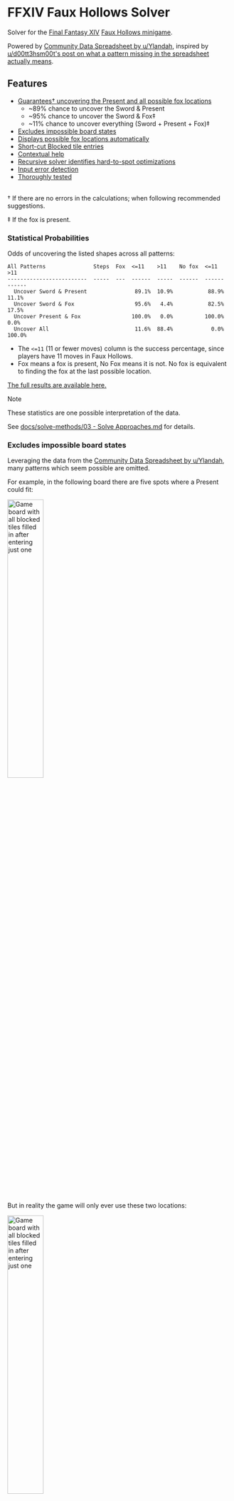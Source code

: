 # FFXIV Faux Hollows Solver

Solver for the [Final Fantasy XIV](https://www.finalfantasyxiv.com/) [Faux Hollows minigame](https://ffxiv.consolegameswiki.com/wiki/Faux_Hollows).

Powered by [Community Data Spreadsheet by u/Ylandah](https://docs.google.com/spreadsheets/d/1mUyCzlzDmdXMwaSTUgWXtEA45oJNn-iB4_bVM43zf58/edit?gid=49331949#gid=49331949"), inspired by [u/d00tt3hsm00t's post on what a pattern missing in the spreadsheet actually means](https://www.reddit.com/r/ffxiv/comments/16wl1e7/comment/kev50wv/).

## Features

- [Guarantees† uncovering the Present and all possible fox locations](#statistical-probabilities)
  - ~89% chance to uncover the Sword & Present
  - ~95% chance to uncover the Sword & Fox‡
  - ~11% chance to uncover everything (Sword + Present + Fox)‡
- [Excludes impossible board states](#excludes-impossible-board-states)
- [Displays possible fox locations automatically](#displays-possible-fox-locations-automatically)
- [Short-cut Blocked tile entries](#short-cut-blocked-tile-entries)
- [Contextual help](#contextual-help)
- [Recursive solver identifies hard-to-spot optimizations](#recursive-solver-identifies-hard-to-spot-optimizations)
- [Input error detection](#input-error-detection)
- [Thoroughly tested](#thoroughly-tested)

<br>
† If there are no errors in the calculations; when following recommended suggestions.

‡ If the fox is present.

### Statistical Probabilities

Odds of uncovering the listed shapes across all patterns:

```
All Patterns               Steps  Fox  <=11    >11    No fox  <=11    >11
-------------------------  -----  ---  ------  -----  ------  ------  ------
  Uncover Sword & Present               89.1%  10.9%           88.9%   11.1%
  Uncover Sword & Fox                   95.6%   4.4%           82.5%   17.5%
  Uncover Present & Fox                100.0%   0.0%          100.0%    0.0%
  Uncover All                           11.6%  88.4%            0.0%  100.0%
```

- The `<=11` (11 or fewer moves) column is the success percentage, since players have 11 moves in Faux Hollows.
- Fox means a fox is present, No Fox means it is not. No fox is equivalent to finding the fox at the last possible location.

[The full results are available here.](./docs/solve-methods/result-logs/community-data-recursive-fast.txt)

> [!NOTE]
> These statistics are one possible interpretation of the data.
>
> See [docs/solve-methods/03 - Solve Approaches.md](./docs/solve-methods/03%20-%20Solve%20Approaches.md) for details.

### Excludes impossible board states

Leveraging the data from the [Community Data Spreadsheet by u/Ylandah](https://docs.google.com/spreadsheets/d/1mUyCzlzDmdXMwaSTUgWXtEA45oJNn-iB4_bVM43zf58/edit?gid=49331949#gid=49331949"), many patterns which seem possible are omitted.

For example, in the following board there are five spots where a Present could fit:

<img alt="Game board with all blocked tiles filled in after entering just one" src="./docs/assets/README_md/impossible-board-states.png" width="40%"/>

But in reality the game will only ever use these two locations:

<img alt="Game board with all blocked tiles filled in after entering just one" src="./docs/assets/README_md/impossible-board-states-2.png" width="40%"/>

In this example, this is the difference from having a 2/5 chance of being able to uncover the Sword + Gift box to being guaranteed the Sword + Gift box.

### Displays possible fox locations automatically

Fox locations are automatically shown when there are four or less possible fox locations remaining.

> [!NOTE]
> Why four?
>
> Each pattern has exactly four possible fox locations, and this solver always finds the exact pattern in three or less moves,
> so this strategy on average uses less moves to check all possible fox locations.

### Short-cut Blocked tile entries

Only one to three blocked tiles need to be entered to uniquely identify a board pattern, the rest will be automatically filled in. Here's an optimal case with just one blocked tile identifying the C↑ board pattern:

<img alt="Empty game board with the tile picker open" src="./docs/assets/README_md/smart-fill-blocked-1.png" width="40%"/>
->
<img alt="Game board with all blocked tiles filled in after entering just one" src="./docs/assets/README_md/smart-fill-blocked-2.png" width="40%"/>

### Contextual help

Contextual help will be displayed based on what has been entered into the board:

<img alt="Contextual help at the bottom of board" src="./docs/assets/README_md/contextual-help-1.png" width="40%"/>

In addition to the summary help, detailed help is available by clicking or tapping the active help entries to expand them:
<img alt="Contextual help at the bottom of board" src="./docs/assets/README_md/contextual-help-2.png" width="40%"/>

### Recursive solver identifies hard-to-spot optimizations

Consider this board:

<img alt="Board example (sorry, I don't think it's really useful to describe this in detail)" src="./docs/assets/README_md/edge-case-1.png" width="40%"/>

Looking at the [Community Data Spreadsheet by u/Ylandah](https://docs.google.com/spreadsheets/d/1mUyCzlzDmdXMwaSTUgWXtEA45oJNn-iB4_bVM43zf58/edit?gid=22642346#gid=22642346") (this is C↑), we can see there are four possible Present locations for this Sword location:
<img alt="Community data spreadsheet information for the board example above" src="./docs/assets/README_md/edge-case-2.png" />

There are also three tiles where two Presents overlap:

<img alt="Three tiles where two Presents overlap" src="./docs/assets/README_md/edge-case-3.png" width="40%"/>

But the solver is only suggesting two of these tiles, why?

First, let's consider the tile the solver is not suggesting.

There are three outcomes:

1. The present from the 2nd pattern in the picture is there
1. The present from the 3rd pattern in the picture is there
1. The tile is empty

In the first two cases, we are done (the board is solved). In the third case, there is now a 50/50 for any of the tiles (we will either find a present or find an empty tile; in either case we know the actual board pattern).

Now let's consider one of the solver suggested tiles.

There are still three outcomes:

1. The present from the 2nd pattern in the picture is there
1. The present from the 4th pattern in the picture is there
1. The tile is empty

In the first two cases, we are done like before. In the third case though, it is no longer a 50/50 because one of the fox locations for 1st pattern overlaps with the present in the 3rd pattern; by picking that square there is now the (rare) chance we find a fox and, even if we don't, if it is the 1st pattern we have still eliminated a possible fox location.

This difference matters because we subtracted one from the maximum number of moves for Sword + Fox, which previously needed a maximum of 12 moves to uncover the Sword and all fox candidates<sup>[[1]](#footnote-1)</sup>.

Ultimately, this (and it's three rotations) is the only identified case of a benefit to evaluating more than one move deep.

### Input error detection

Input which does not match any possible pattern is automatically detected and an error is displayed, preventing trying to solve an impossible board:

<img alt="Game board with blocked tiles in an impossible pattern, shown an error" src="./docs/assets/README_md/error-detection.png" width="500"/>

### Thoroughly tested

In addition to some traditional testing, the solver is tested by checking every possible combination of recommended moves (including every fox location for each pattern, including no fox being present), repeated for each common strategy:

1. Try to uncover Sword + Present
1. Try to uncover Sword + Fox
1. Try to uncover Present + Fox
1. Try to uncover everything

This provides statistics on how good the solver is, detects regressions, and naturally exercises a wide range of common cases.

More (technical) details available at [Testing Strategy](./DEVELOPMENT.md#testing-strategy).

## How are recommendations generated?

Recommendations are generated by the solver.

The solver identifies the possible patterns based on the current board and then simulates, for every tile on the board, every possible path from choosing that tile to the point the board is solved.

The solver then assigns each tile a value of the average number of moves across all paths to solve the board. The tile(s) which have the lowest average are then recommended.

You can read more details at [Solver Methods - Recursive Solver (Current Solver Method)](./docs/solve-methods/02%20-%20Solver%20Methods.md#recursive-solver-current-solver-method)

## Local Development

See [DEVELOPMENT.md](./DEVELOPMENT.md)

# Footnotes

## Footnote 1

To see why, let's consider the worst case with the tile the solver wasn't suggesting:

1. Found Sword
2. Empty (the tile the solver wasn't suggesting)
3. Empty (the 4th pattern in the picture)

We now know we have the 1st pattern, are 3 moves in and need:

- 5 more moves to fill in the Sword,
- 4 more moves to fill in the Present, and
- 4 more moves to check all Fox locations.

In terms of strategies that's:

- Sword + Present -> 3 + 5 + 4 -> 12 (!)
- Sword + Fox -> 3 + 5 + 4 -> 12 (!)
- Present + Fox -> 3 + 4 + 4 -> 11

In comparison:

1. Found Sword
2. Empty (one of the tiles suggested by the solver)
3. Empty (the tile where the fox and present of the two remaining patterns overlap)

We now know we have the 1st pattern, are 3 moves in and need:

- 5 more moves to fill in the Sword,
- 4 more moves to fill in the Present, and
- just 3 more moves to check all Fox locations.

In terms of strategies that's:

- Sword + Present -> 3 + 5 + 4 -> 12 (!)
- Sword + Fox -> 3 + 5 + 3 -> 11
- Present + Fox -> 3 + 4 + 3 -> 10

